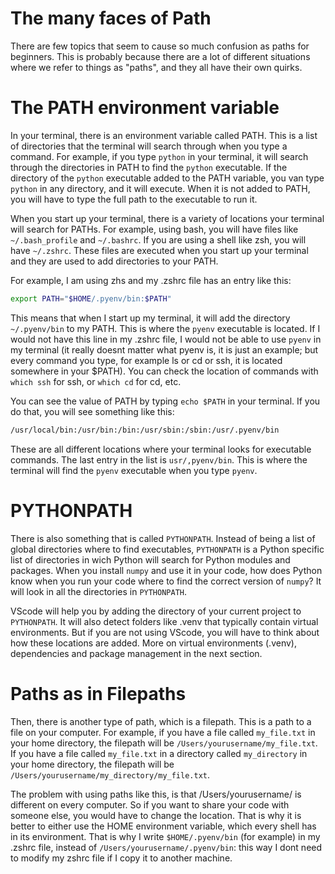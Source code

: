 # The many faces of Path

There are few topics that seem to cause so much confusion as paths for beginners. This is probably because there are a lot of different situations where we refer to things as "paths", and they all have their own quirks.

# The PATH environment variable

In your terminal, there is an environment variable called PATH. This is a list of directories that the terminal will search through when you type a command. For example, if you type `python` in your terminal, it will search through the directories in PATH to find the `python` executable. If the directory of the `python` executable added to the PATH variable, you van type `python` in any directory, and it will execute. When it is not added to PATH, you will have to type the full path to the executable to run it.

When you start up your terminal, there is a variety of locations your terminal will search for PATHs. For example, using bash, you will have files like `~/.bash_profile` and `~/.bashrc`. If you are using a shell like zsh, you will have `~/.zshrc`. These files are executed when you start up your terminal and they are used to add directories to your PATH.

For example, I am using zhs and my .zshrc file has an entry like this:

```bash
export PATH="$HOME/.pyenv/bin:$PATH"
```

This means that when I start up my terminal, it will add the directory `~/.pyenv/bin` to my PATH. This is where the `pyenv` executable is located. If I would not have this line in my .zshrc file, I would not be able to use `pyenv` in my terminal (it really doesnt matter what pyenv is, it is just an example; but every command you type, for example ls or cd or ssh, it is located somewhere in your $PATH).
You can check the location of commands with `which ssh` for ssh, or `which cd` for cd, etc.

You can see the value of PATH by typing `echo $PATH` in your terminal. If you do that, you will see something like this:

```bash
/usr/local/bin:/usr/bin:/bin:/usr/sbin:/sbin:/usr/.pyenv/bin
```

These are all different locations where your terminal looks for executable commands. The last entry in the list is `usr/,pyenv/bin`. This is where the terminal will find the `pyenv` executable when you type `pyenv`.

# PYTHONPATH

There is also something that is called  `PYTHONPATH`. Instead of being a list of global directories where to find executables, `PYTHONPATH` is a Python specific list of directories in wich Python will search for Python modules and packages. When you install `numpy` and use it in your code, how does Python know when you run your code where to find the correct version of `numpy`? It will look in all the directories in `PYTHONPATH`.

VScode will help you by adding the directory of your current project to `PYTHONPATH`. It will also detect folders like .venv that typically contain virtual environments. But if you are not using VScode, you will have to think about how these locations are added. More on virtual environments (.venv), dependencies and package management in the next section.

# Paths as in Filepaths

Then, there is another type of path, which is a filepath. This is a path to a file on your computer. For example, if you have a file called `my_file.txt` in your home directory, the filepath will be `/Users/yourusername/my_file.txt`. If you have a file called `my_file.txt` in a directory called `my_directory` in your home directory, the filepath will be `/Users/yourusername/my_directory/my_file.txt`.

The problem with using paths like this, is that /Users/yourusername/ is different on every computer. So if you want to share your code with someone else, you would have to change the location. That is why it is better to either use the HOME environment variable, which every shell has in its environment. That is why I write `$HOME/.pyenv/bin` (for example) in my .zshrc file, instead of `/Users/yourusername/.pyenv/bin`: this way I dont need to modify my zshrc file if I copy it to another machine.
